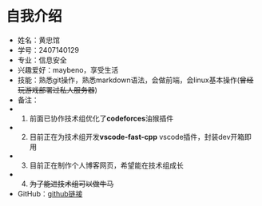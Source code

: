 # 自我介绍

- 姓名：黄忠馆
- 学号：2407140129  
- 专业：信息安全 
- 兴趣爱好：maybeno，享受生活
- 技能：熟悉git操作，熟悉markdown语法，会做前端，会linux基本操作(~~曾经玩游戏部署过私人服务器~~)
- 备注：
- 1. 前面已协作技术组优化了**codeforces**油猴插件
- 2. 目前正在为技术组开发**vscode-fast-cpp** vscode插件，封装dev开箱即用
- 3. 目前正在制作个人博客网页，希望能在技术组成长
- 4. ~~为了能进技术组可以做牛马~~
- GitHub：[github链接](https://github.com/xqcherry)